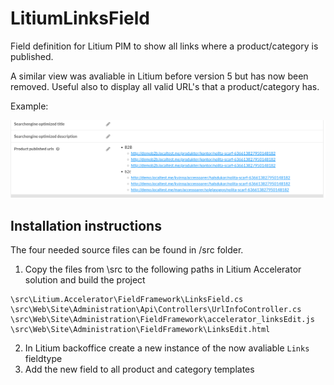 # LitiumLinksField

Field definition for Litium PIM to show all links where a product/category is published.

A similar view was avaliable in Litium before version 5 but has now been removed. Useful also to display all valid URL's that a product/category has.

Example:

![Links field example](/screenshots/linksfield.png?raw=true "Links field example") 

## Installation instructions

The four needed source files can be found in /src folder.

1. Copy the files from \src to the following paths in Litium Accelerator solution and build the project 
```
\src\Litium.Accelerator\FieldFramework\LinksField.cs
\src\Web\Site\Administration\Api\Controllers\UrlInfoController.cs
\src\Web\Site\Administration\FieldFramework\accelerator_linksEdit.js
\src\Web\Site\Administration\FieldFramework\LinksEdit.html
```
2. In Litium backoffice create a new instance of the now avaliable `Links` fieldtype
3. Add the new field to all product and category templates

